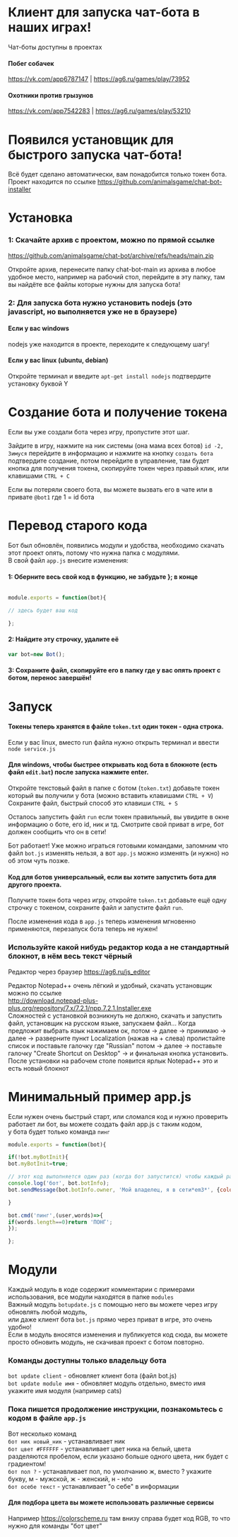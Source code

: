 # Клиент для запуска чат-бота в наших играх!
Чат-боты доступны в проектах

#### Побег собачек
https://vk.com/app6787147 | https://ag6.ru/games/play/73952

#### Охотники против грызунов
https://vk.com/app7542283 | https://ag6.ru/games/play/53210

# Появился установщик для быстрого запуска чат-бота!
Всё будет сделано автоматически, вам понадобится только токен бота.  
Проект находится по ссылке https://github.com/animalsgame/chat-bot-installer

# Установка
### 1: Скачайте архив с проектом, можно по прямой ссылке
https://github.com/animalsgame/chat-bot/archive/refs/heads/main.zip

Откройте архив, перенесите папку chat-bot-main из архива в любое удобное место, например на рабочий стол, перейдите в эту папку, там вы найдёте все файлы которые нужны для запуска бота!

### 2: Для запуска бота нужно установить nodejs (это javascript, но выполняется уже не в браузере)
#### Если у вас windows
nodejs уже находится в проекте, переходите к следующему шагу!
#### Если у вас linux (ubuntu, debian)
Откройте терминал и введите `apt-get install nodejs` подтвердите установку буквой Y

# Создание бота и получение токена
Если вы уже создали бота через игру, пропустите этот шаг.

Зайдите в игру, нажмите на ник системы (она мама всех ботов) `id -2, Зимуся` перейдите в информацию и нажмите на кнопку `создать бота` подтвердите создание, потом перейдите в управление, там будет кнопка для получения токена, скопируйте токен через правый клик, или клавишами `CTRL + C`

Если вы потеряли своего бота, вы можете вызвать его в чате или в привате `@bot1` где 1 = id бота

# Перевод старого кода
Бот был обновлён, появились модули и удобства, необходимо скачать этот проект опять, потому что нужна папка с модулями.  
В свой файл `app.js` внесите изменения:
#### 1: Оберните весь свой код в функцию, не забудьте }; в конце
```js

module.exports = function(bot){

// здесь будет ваш код

};

```
#### 2: Найдите эту строчку, удалите её
```js
var bot=new Bot();
```

#### 3: Сохраните файл, скопируйте его в папку где у вас опять проект с ботом, перенос завершён!


# Запуск
#### Токены теперь хранятся в файле `token.txt` один токен - одна строка.

Если у вас linux, вместо run файла нужно открыть терминал и ввести `node service.js` 

#### Для windows, чтобы быстрее открывать код бота в блокноте (есть файл `edit.bat`) после запуска нажмите enter.
Откройте текстовый файл в папке с ботом (`token.txt`) добавьте токен который вы получили у бота (можно вставить клавишами `CTRL + V`) Сохраните файл, быстрый способ это клавиши `CTRL + S`

Осталось запустить файл `run` если токен правильный, вы увидите в окне информацию о боте, его id, ник и тд. Смотрите свой приват в игре, бот должен сообщить что он в сети!

Бот работает! Уже можно играться готовыми командами, запомним что файл `bot.js` изменять нельзя, а вот `app.js` можно изменять (и нужно) но об этом чуть позже.

#### Код для ботов универсальный, если вы хотите запустить бота для другого проекта.
Получите токен бота через игру, откройте `token.txt` добавьте ещё одну строчку с токеном, сохраните файл и запустите файл `run`.

После изменения кода в `app.js` теперь изменения мгновенно применяются, перезапуск бота теперь не нужен!

### Используйте какой нибудь редактор кода а не стандартный блокнот, в нём весь текст чёрный
Редактор через браузер https://ag6.ru/js_editor

Редактор Notepad++ очень лёгкий и удобный, скачать установщик можно по ссылке  
http://download.notepad-plus-plus.org/repository/7.x/7.2.1/npp.7.2.1.Installer.exe  
Сложностей с установкой возникнуть не должно, скачать и запустить файл, установщик на русском языке, запускаем файл...
Когда предложит выбрать язык нажимаем ок, потом -> далее -> принимаю -> далее -> разверните пункт Localization (нажав на + слева) пролистайте список и поставьте галочку где "Russian" потом -> далее -> поставьте галочку "Create Shortcut on Desktop" -> и финальная кнопка установить. После установки на рабочем столе появится ярлык Notepad++ это и есть новый блокнот

# Минимальный пример app.js
Если нужен очень быстрый старт, или сломался код и нужно проверить работает ли бот, вы можете создать файл app.js с таким кодом,  
у бота будет только команда `пинг`
```js
module.exports = function(bot){

if(!bot.myBotInit){
bot.myBotInit=true;

// этот код выполняется один раз (когда бот запустится) чтобы каждый раз после изменения файла не отправлял уведомление что бот в сети, ведь он и так в сети!
console.log('бот', bot.botInfo);
bot.sendMessage(bot.botInfo.owner, 'Мой владелец, я в сети*em3*', {color:['#f1a0b3', '#FFFF00', '#54EFF7']});

}

bot.cmd('пинг',(user,words)=>{
if(words.length==0)return 'ПОНГ';
});

};
```

# Модули
Каждый модуль в коде содержит комментарии с примерами использования, все модули находятся в папке `modules`  
Важный модуль `botupdate.js` с помощью него вы можете через игру обновлять любой модуль,  
или даже клиент бота `bot.js` прямо через приват в игре, это очень удобно!  
Если в модуль вносятся изменения и публикуется код сюда, вы можете просто обновить модуль, не скачивая проект с ботом повторно.

### Команды доступны только владельцу бота
`bot update client` - обновляет клиент бота (файл bot.js)  
`bot update module имя` - обновляет модуль отдельно, вместо имя укажите имя модуля (например cats)

### Пока пишется продолжение инструкции, познакомьтесь с кодом в файле `app.js`

Вот несколько команд  
`бот ник новый_ник` - устанавливает ник  
`бот цвет #FFFFFF` - устанавливает цвет ника на белый, цвета разделяются пробелом, если указано больше одного цвета, ник будет с градиентом!  
`бот пол ?` - устанавливает пол, по умолчанию ж, вместо ? укажите букву, м - мужской, ж - женский, н - нло  
`бот осебе текст` - устанавливает "о себе" в информации

#### Для подбора цвета вы можете использовать различные сервисы
Например https://colorscheme.ru там внизу справа будет код RGB, то что нужно для команды "бот цвет"
